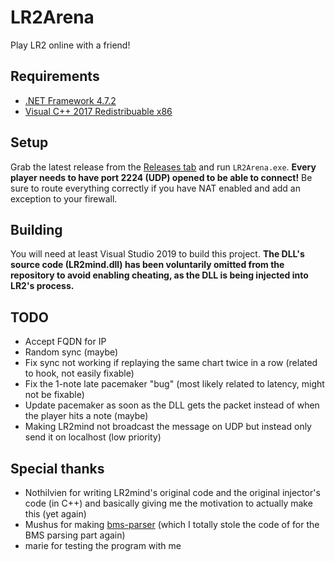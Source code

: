 # LR2Arena

Play LR2 online with a friend!

## Requirements

- [.NET Framework 4.7.2](https://dotnet.microsoft.com/download/dotnet-framework/net472)
- [Visual C++ 2017 Redistribuable x86](https://aka.ms/vs/16/release/vc_redist.x86.exe)

## Setup

Grab the latest release from the [Releases tab](https://github.com/SayakaIsBaka/LR2Arena/releases) and run `LR2Arena.exe`.
**Every player needs to have port 2224 (UDP) opened to be able to connect!** Be sure to route everything correctly if you have NAT enabled and add an exception to your firewall.

## Building

You will need at least Visual Studio 2019 to build this project.
**The DLL's source code (LR2mind.dll) has been voluntarily omitted from the repository to avoid enabling cheating, as the DLL is being injected into LR2's process.**

## TODO

- Accept FQDN for IP
- Random sync (maybe)
- Fix sync not working if replaying the same chart twice in a row (related to hook, not easily fixable)
- Fix the 1-note late pacemaker "bug" (most likely related to latency, might not be fixable)
- Update pacemaker as soon as the DLL gets the packet instead of when the player hits a note (maybe)
- Making LR2mind not broadcast the message on UDP but instead only send it on localhost (low priority)

## Special thanks

- Nothilvien for writing LR2mind's original code and the original injector's code (in C++) and basically giving me the motivation to actually make this (yet again)
- Mushus for making [bms-parser](https://github.com/Mushus/bms-parser) (which I totally stole the code of for the BMS parsing part again)
- marie for testing the program with me
